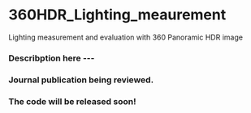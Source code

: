 # 360HDR_Lighting_meaurement
Lighting measurement and evaluation with 360 Panoramic HDR image

### Describption here  ---


### Journal publication being reviewed. 

### The code will be released soon!
